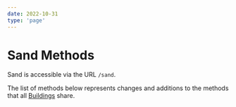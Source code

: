```yaml
---
date: 2022-10-31
type: 'page'
---
```


# Sand Methods

Sand is accessible via the URL `/sand`.

The list of methods below represents changes and additions to the methods that all [Buildings](/api/Buildings) share.
